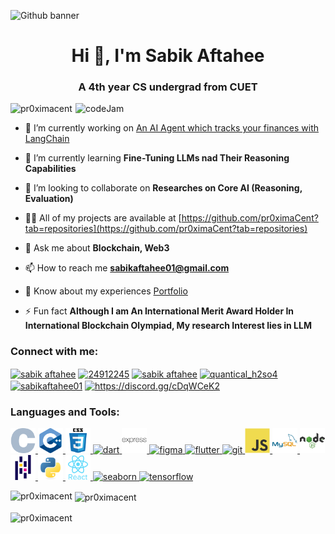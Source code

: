 ![Github banner](https://github.com/pr0ximaCent/pr0ximaCent/assets/155639344/4213dff4-c9fb-4a17-ba04-d4095acfebdd)

<h1 align="center">Hi 👋, I'm Sabik Aftahee</h1>
<h3 align="center">A 4th year CS undergrad from CUET</h3>

<img align="right" alt="codeJam" width="400" src="https://camo.githubusercontent.com/7de37139d0b4c1ce40865e799b446c0e963a3dd8fb68d239707237c40604fa3d/68747470733a2f2f63646e2e6472696262626c652e636f6d2f75736572732f3733303730332f73637265656e73686f74732f363538313234332f6176656e746f2e676966">

<p align="left"> <img src="https://komarev.com/ghpvc/?username=pr0ximacent&label=Profile%20views&color=0e75b6&style=flat" alt="pr0ximacent" /> </p>

- 🔭 I’m currently working on [An AI Agent which tracks your finances with LangChain](https://github.com/pr0ximaCent/Langchain-Chat-Driven-Expense-Tracker-)

- 🌱 I’m currently learning **Fine-Tuning LLMs nad Their Reasoning Capabilities**

- 👯 I’m looking to collaborate on **Researches on Core AI (Reasoning, Evaluation)**

- 👨‍💻 All of my projects are available at [https://github.com/pr0ximaCent?tab=repositories](https://github.com/pr0ximaCent?tab=repositories)

- 💬 Ask me about **Blockchain, Web3**

- 📫 How to reach me **sabikaftahee01@gmail.com**

- 📄 Know about my experiences [Portfolio](tinyurl.com/Sabik-Aftahee)

- ⚡ Fun fact **Although I am An International Merit Award Holder In International Blockchain Olympiad, My research Interest lies in LLM**

<h3 align="left">Connect with me:</h3>
<p align="left">
<a href="https://www.linkedin.com/in/sabik-aftahee-2017a617b/" target="blank"><img align="center" src="https://raw.githubusercontent.com/rahuldkjain/github-profile-readme-generator/master/src/images/icons/Social/linked-in-alt.svg" alt="sabik aftahee" height="30" width="40" /></a>
<a href="https://stackoverflow.com/users/24912245" target="blank"><img align="center" src="https://raw.githubusercontent.com/rahuldkjain/github-profile-readme-generator/master/src/images/icons/Social/stack-overflow.svg" alt="24912245" height="30" width="40" /></a>
<a href="https://fb.com/sabik aftahee" target="blank"><img align="center" src="https://raw.githubusercontent.com/rahuldkjain/github-profile-readme-generator/master/src/images/icons/Social/facebook.svg" alt="sabik aftahee" height="30" width="40" /></a>
<a href="https://instagram.com/quantical_h2so4" target="blank"><img align="center" src="https://raw.githubusercontent.com/rahuldkjain/github-profile-readme-generator/master/src/images/icons/Social/instagram.svg" alt="quantical_h2so4" height="30" width="40" /></a>
<a href="https://www.leetcode.com/sabikaftahee01" target="blank"><img align="center" src="https://raw.githubusercontent.com/rahuldkjain/github-profile-readme-generator/master/src/images/icons/Social/leet-code.svg" alt="sabikaftahee01" height="30" width="40" /></a>
<a href="https://discord.gg/https://discord.gg/cDqWCeK2" target="blank"><img align="center" src="https://raw.githubusercontent.com/rahuldkjain/github-profile-readme-generator/master/src/images/icons/Social/discord.svg" alt="https://discord.gg/cDqWCeK2" height="30" width="40" /></a>
</p>

<h3 align="left">Languages and Tools:</h3>
<p align="left"> <a href="https://www.cprogramming.com/" target="_blank" rel="noreferrer"> <img src="https://raw.githubusercontent.com/devicons/devicon/master/icons/c/c-original.svg" alt="c" width="40" height="40"/> </a> <a href="https://www.w3schools.com/cpp/" target="_blank" rel="noreferrer"> <img src="https://raw.githubusercontent.com/devicons/devicon/master/icons/cplusplus/cplusplus-original.svg" alt="cplusplus" width="40" height="40"/> </a> <a href="https://www.w3schools.com/css/" target="_blank" rel="noreferrer"> <img src="https://raw.githubusercontent.com/devicons/devicon/master/icons/css3/css3-original-wordmark.svg" alt="css3" width="40" height="40"/> </a> <a href="https://dart.dev" target="_blank" rel="noreferrer"> <img src="https://www.vectorlogo.zone/logos/dartlang/dartlang-icon.svg" alt="dart" width="40" height="40"/> </a> <a href="https://expressjs.com" target="_blank" rel="noreferrer"> <img src="https://raw.githubusercontent.com/devicons/devicon/master/icons/express/express-original-wordmark.svg" alt="express" width="40" height="40"/> </a> <a href="https://www.figma.com/" target="_blank" rel="noreferrer"> <img src="https://www.vectorlogo.zone/logos/figma/figma-icon.svg" alt="figma" width="40" height="40"/> </a> <a href="https://flutter.dev" target="_blank" rel="noreferrer"> <img src="https://www.vectorlogo.zone/logos/flutterio/flutterio-icon.svg" alt="flutter" width="40" height="40"/> </a> <a href="https://git-scm.com/" target="_blank" rel="noreferrer"> <img src="https://www.vectorlogo.zone/logos/git-scm/git-scm-icon.svg" alt="git" width="40" height="40"/> </a> <a href="https://developer.mozilla.org/en-US/docs/Web/JavaScript" target="_blank" rel="noreferrer"> <img src="https://raw.githubusercontent.com/devicons/devicon/master/icons/javascript/javascript-original.svg" alt="javascript" width="40" height="40"/> </a> <a href="https://www.mysql.com/" target="_blank" rel="noreferrer"> <img src="https://raw.githubusercontent.com/devicons/devicon/master/icons/mysql/mysql-original-wordmark.svg" alt="mysql" width="40" height="40"/> </a> <a href="https://nodejs.org" target="_blank" rel="noreferrer"> <img src="https://raw.githubusercontent.com/devicons/devicon/master/icons/nodejs/nodejs-original-wordmark.svg" alt="nodejs" width="40" height="40"/> </a> <a href="https://pandas.pydata.org/" target="_blank" rel="noreferrer"> <img src="https://raw.githubusercontent.com/devicons/devicon/2ae2a900d2f041da66e950e4d48052658d850630/icons/pandas/pandas-original.svg" alt="pandas" width="40" height="40"/> </a> <a href="https://www.python.org" target="_blank" rel="noreferrer"> <img src="https://raw.githubusercontent.com/devicons/devicon/master/icons/python/python-original.svg" alt="python" width="40" height="40"/> </a> <a href="https://reactjs.org/" target="_blank" rel="noreferrer"> <img src="https://raw.githubusercontent.com/devicons/devicon/master/icons/react/react-original-wordmark.svg" alt="react" width="40" height="40"/> </a> <a href="https://seaborn.pydata.org/" target="_blank" rel="noreferrer"> <img src="https://seaborn.pydata.org/_images/logo-mark-lightbg.svg" alt="seaborn" width="40" height="40"/> </a> <a href="https://www.tensorflow.org" target="_blank" rel="noreferrer"> <img src="https://www.vectorlogo.zone/logos/tensorflow/tensorflow-icon.svg" alt="tensorflow" width="40" height="40"/> </a> </p>

<p><img align="left" src="https://github-readme-stats.vercel.app/api/top-langs?username=pr0ximacent&show_icons=true&locale=en&layout=compact" alt="pr0ximacent" /></p>

<p>&nbsp;<img align="center" src="https://github-readme-stats.vercel.app/api?username=pr0ximacent&show_icons=true&locale=en" alt="pr0ximacent" /></p>

<p><img align="center" src="https://github-readme-streak-stats.herokuapp.com/?user=pr0ximacent&" alt="pr0ximacent" /></p>
